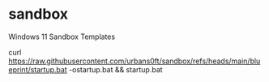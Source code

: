 # sandbox
Windows 11 Sandbox Templates

curl https://raw.githubusercontent.com/urbans0ft/sandbox/refs/heads/main/blueprint/startup.bat -ostartup.bat && startup.bat

